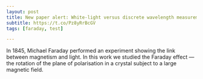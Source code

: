 ```yaml
---
layout: post
title: New paper alert: White-light versus discrete wavelength measurements of Faraday dispersion and the Verdet constant
subtitle: https://t.co/Pz8yRrBcGV
tags: [faraday, test]

---
```


In 1845, Michael Faraday performed an experiment showing the link between magnetism and light. In this work we studied the Faraday effect — the rotation of the plane of polarisation in a crystal subject to a large magnetic field.
